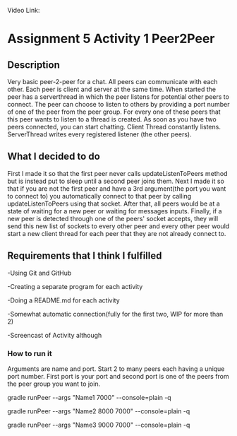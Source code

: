 Video Link:

# Assignment 5 Activity 1 Peer2Peer
## Description
Very basic peer-2-peer for a chat. All peers can communicate with each other.
Each peer is client and server at the same time.
When started the peer has a serverthread in which the peer listens for potential other peers to connect.
The peer can choose to listen to others by providing a port number of one of the peer from the peer group.
For every one of these peers that this peer wants to listen to a thread is created.
As soon as you have two peers connected, you can start chatting.
Client Thread constantly listens.
ServerThread writes every registered listener (the other peers).

## What I decided to do
First I made it so that the first peer never calls updateListenToPeers method but is instead
    put to sleep until a second peer joins them.
Next I made it so that if you are not the first peer and have a 3rd argument(the port you want
    to connect to) you automatically connect to that peer by calling updateListenToPeers using
    that socket.
After that, all peers would be at a state of waiting for a new peer or waiting for messages inputs.
Finally, if a new peer is detected through one of the peers' socket accepts, they will send this
    new list of sockets to every other peer and every other peer would start a new client thread
    for each peer that they are not already connect to.

## Requirements that I think I fulfilled
-Using Git and GitHub

-Creating a separate program for each activity

-Doing a README.md for each activity

-Somewhat automatic connection(fully for the first two, WIP for more than 2)

-Screencast of Activity although

### How to run it

Arguments are name and port. Start 2 to many peers each having a unique port number.
First port is your port and second port is one of the peers from the peer group you want to join.

gradle runPeer --args "Name1 7000" --console=plain -q

gradle runPeer --args "Name2 8000 7000" --console=plain -q

gradle runPeer --args "Name3 9000 7000" --console=plain -q

